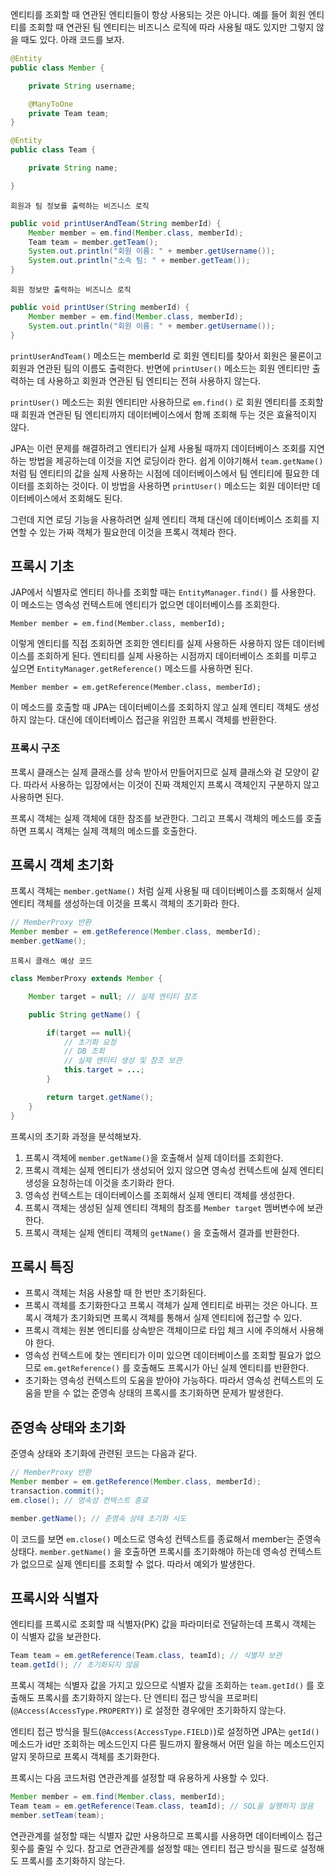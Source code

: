 엔티티를 조회할 때 연관된 엔티티들이 항상 사용되는 것은 아니다. 예를 들어 회원 엔티티를 조회할 때 연관된 팀 엔티티는 비즈니스 로직에 따라 사용될 때도 있지만 그렇지 않을 때도 있다. 아래 코드를 보자.

```java
@Entity
public class Member {

	private String username;

	@ManyToOne
	private Team team;
}
```

```java
@Entity
public class Team {

	private String name;

}
```

`회원과 팀 정보를 출력하는 비즈니스 로직`
```java
public void printUserAndTeam(String memberId) {
	Member member = em.find(Member.class, memberId);
	Team team = member.getTeam();
	System.out.println("회원 이름: " + member.getUsername());
	System.out.println("소속 팀: " + member.getTeam());
}
```

`회원 정보만 출력하는 비즈니스 로직`
```java
public void printUser(String memberId) {
	Member member = em.find(Member.class, memberId);
	System.out.println("회원 이름: " + member.getUsername());
}
```

`printUserAndTeam()` 메소드는 memberId 로 회원 엔티티를 찾아서 회원은 물론이고 회원과 연관된 팀의 이름도 출력한다. 반면에 `printUser()` 메소드는 회원 엔티티만 출력하는 데 사용하고 회원과 연관된 팀 엔티티는 전혀 사용하지 않는다.

`printUser()` 메소드는 회원 엔티티만 사용하므로 `em.find()` 로 회원 엔티티를 조회할 때 회원과 연관된 팀 엔티티까지 데이터베이스에서 함께 조회해 두는 것은 효율적이지 않다.

JPA는 이런 문제를 해결하려고 엔티티가 실제 사용될 때까지 데이터베이스 조회를 지연하는 방법을 제공하는데 이것을 지연 로딩이라 한다. 쉽게 이야기해서 `team.getName()` 처럼 팀 엔티티의 값을 실제 사용하는 시점에 데이터베이스에서 팀 엔티티에 필요한 데이터를 조회하는 것이다. 이 방법을 사용하면 `printUser()` 메소드는 회원 데이터만 데이터베이스에서 조회해도 된다.

그런데 지연 로딩 기능을 사용하려면 실제 엔티티 객체 대신에 데이터베이스 조회를 지연할 수 있는 가짜 객체가 필요한데 이것을 프록시 객체라 한다.

## 프록시 기초
JAP에서 식별자로 엔티티 하나를 조회할 때는 `EntityManager.find()` 를 사용한다. 이 메소드는 영속성 컨텍스트에 엔티티가 없으면 데이터베이스를 조회한다.

`Member member = em.find(Member.class, memberId);`

이렇게 엔티티를 직접 조회하면 조회한 엔티티를 실제 사용하든 사용하지 않든 데이터베이스를 조회하게 된다. 엔티티를 실제 사용하는 시점까지 데이터베이스 조회를 미루고 싶으면 `EntityManager.getReference()` 메소드를 사용하면 된다.

`Member member = em.getReference(Member.class, memberId);`

이 메소드를 호출할 때 JPA는 데이터베이스를 조회하지 않고 실제 엔티티 객체도 생성하지 않는다. 대신에 데이터베이스 접근을 위임한 프록시 객체를 반환한다. 

### 프록시 구조
프록시 클래스는 실제 클래스를 상속 받아서 만들어지므로 실제 클래스와 겉 모양이 같다. 따라서 사용하는 입장에서는 이것이 진짜 객체인지 프록시 객체인지 구분하지 않고 사용하면 된다.

프록시 객체는 실제 객체에 대한 참조를 보관한다. 그리고 프록시 객체의 메소드를 호출하면 프록시 객체는 실제 객체의 메소드를 호출한다.

## 프록시 객체 초기화
프록시 객체는 `member.getName()` 처럼 실제 사용될 때 데이터베이스를 조회해서 실제 엔티티 객체를 생성하는데 이것을 프록시 객체의 초기화라 한다. 

```java
// MemberProxy 반환
Member member = em.getReference(Member.class, memberId);
member.getName();
```

`프록시 클래스 예상 코드`
```java
class MemberProxy extends Member {

	Member target = null; // 실제 엔티티 참조

	public String getName() {

		if(target == null){
			// 초기화 요청
			// DB 조회
			// 실제 엔티티 생성 및 참조 보관
			this.target = ...;
		}

		return target.getName();
	}
}
```

프록시의 초기화 과정을 분석해보자.

1. 프록시 객체에 `member.getName()`을 호출해서 실제 데이터를 조회한다.
2. 프록시 객체는 실제 엔티티가 생성되어 있지 않으면 영속성 컨텍스트에 실제 엔티티 생성을 요청하는데 이것을 초기화라 한다.
3. 영속성 컨텍스트는 데이터베이스를 조회해서 실제 엔티티 객체를 생성한다.
4. 프록시 객체는 생성된 실제 엔티티 객체의 참조를 `Member target` 멤버변수에 보관한다.
5. 프록시 객체는 실제 엔티티 객체의 `getName()` 을 호출해서 결과를 반환한다.

## 프록시 특징
- 프록시 객체는 처음 사용할 때 한 번만 초기화된다.
- 프록시 객체를 초기화한다고 프록시 객체가 실제 엔티티로 바뀌는 것은 아니다. 프록시 객체가 초기화되면 프록시 객체를 통해서 실제 엔티티에 접근할 수 있다.
- 프록시 객체는 원본 엔티티를 상속받은 객체이므로 타입 체크 시에 주의해서 사용해야 한다.
- 영속성 컨텍스트에 찾는 엔티티가 이미 있으면 데이터베이스를 조회할 필요가 없으므로 `em.getReference()` 를 호출해도 프록시가 아닌 실제 엔티티를 반환한다.
- 초기화는 영속성 컨텍스트의 도움을 받아야 가능하다. 따라서 영속성 컨텍스트의 도움을 받을 수 없는 준영속 상태의 프록시를 초기화하면 문제가 발생한다.

## 준영속 상태와 초기화
준영속 상태와 초기화에 관련된 코드는 다음과 같다.

```java
// MemberProxy 반환
Member member = em.getReference(Member.class, memberId);
transaction.commit();
em.close(); // 영속성 컨텍스트 종료

member.getName(); // 준영속 상태 초기화 시도
```

이 코드를 보면 `em.close()` 메소드로 영속성 컨텍스트를 종료해서 member는 준영속 상태다. `member.getName()` 을 호출하면 프록시를 초기화해야 하는데 영속성 컨텍스트가 없으므로 실제 엔티티를 조회할 수 없다. 따라서 예외가 발생한다.

## 프록시와 식별자
엔티티를 프록시로 조회할 때 식별자(PK) 값을 파라미터로 전달하는데 프록시 객체는 이 식별자 값을 보관한다.

```java
Team team = em.getReference(Team.class, teamId); // 식별자 보관
team.getId(); // 초기화되지 않음
```

프록시 객체는 식별자 값을 가지고 있으므로 식별자 값을 조회하는 `team.getId()` 를 호출해도 프록시를 초기화하지 않는다. 단 엔티티 접근 방식을 프로퍼티(`@Access(AccessType.PROPERTY)`) 로 설정한 경우에만 초기화하지 않는다.

엔티티 접근 방식을 필드(`@Access(AccessType.FIELD)`)로 설정하면 JPA는 `getId()` 메소드가 id만 조회하는 메소드인지 다른 필드까지 활용해서 어떤 일을 하는 메소드인지 알지 못하므로 프록시 객체를 초기화한다.

프록시는 다음 코드처럼 연관관계를 설정할 때 유용하게 사용할 수 있다.

```java
Member member = em.find(Member.class, memberId);
Team team = em.getReference(Team.class, teamId); // SQL을 실행하지 않음
member.setTeam(team);
```

연관관계를 설정할 때는 식별자 값만 사용하므로 프록시를 사용하면 데이터베이스 접근 횟수를 줄일 수 있다. 참고로 연관관계를 설정할 때는 엔티티 접근 방식을 필드로 설정해도 프록시를 초기화하지 않는다.